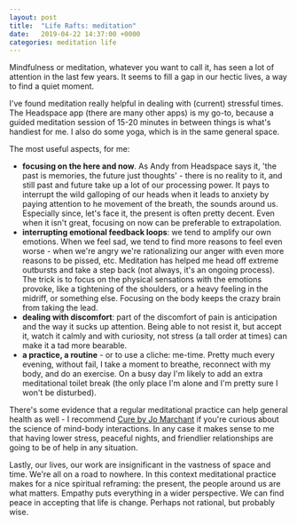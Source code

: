 ```yaml
---
layout: post
title:  "Life Rafts: meditation"
date:   2019-04-22 14:37:00 +0000
categories: meditation life
---
```

Mindfulness or meditation, whatever you want to call it, has seen a lot of attention in the last few years. It seems to fill a gap in our hectic lives, a way to find a quiet moment.

I've found meditation really helpful in dealing with (current) stressful times. The Headspace app (there are many other apps) is my go-to, because a guided meditation session of 15-20 minutes in between things is what's handiest for me. I also do some yoga, which is in the same general space.

The most useful aspects, for me:

* **focusing on the here and now**. As Andy from Headspace says it, 'the past is memories, the future just thoughts' - there is no reality to it, and still past and future take up a lot of our processing power.  It pays to interrupt the wild galloping of our heads when it leads to anxiety by paying attention to he movement of the breath, the sounds around us.  Especially since, let's face it, the present is often pretty decent. Even when it isn't great, focusing on now can be preferable to extrapolation.
* **interrupting emotional feedback loops**: we tend to amplify our own emotions. When we feel sad, we tend to find more reasons to feel even worse - when we're angry we're rationalizing our anger with even more reasons to be pissed, etc. Meditation has helped me head off extreme outbursts and take a step back (not always, it's an ongoing process). The trick is to focus on the physical sensations with the emotions provoke, like a tightening of the shoulders, or a heavy feeling in the midriff, or something else. Focusing on the body keeps the crazy brain from taking the lead.
* **dealing with discomfort**: part of the discomfort of pain is anticipation and the way it sucks up attention. Being able to not resist it, but accept it, watch it calmly and with curiosity, not stress (a tall order at times) can make it a tad more bearable.
* **a practice, a routine** - or to use a cliche: me-time. Pretty much every evening, without fail, I take a moment to breathe, reconnect with my body, and do an exercise. On a busy day I'm likely to add an extra meditational toilet break (the only place I'm alone and I'm pretty sure I won't be disturbed).

There's some evidence that a regular meditational practice can help general health as well - I recommend [Cure by Jo Marchant](https://www.goodreads.com/book/show/25430578-cure) if you're curious about the science of mind-body interactions. In any case it makes sense to me that having lower stress, peaceful nights, and friendlier relationships are going to be of help in any situation.

Lastly, our lives, our work are insignificant in the vastness of space and time. We're all on a road to nowhere. In this context meditational practice makes for a nice spiritual reframing: the present, the people around us are what matters. Empathy puts everything in a wider perspective. We can find peace in accepting that life is change. Perhaps not rational, but probably wise.
